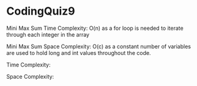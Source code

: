 # CodingQuiz9

Mini Max Sum Time Complexity:
O(n) as a for loop is needed to iterate through each integer in the array

Mini Max Sum Space Complexity:
O(c) as a constant number of variables are used to hold
long and int values throughout the code.

Time Complexity:

Space Complexity:
